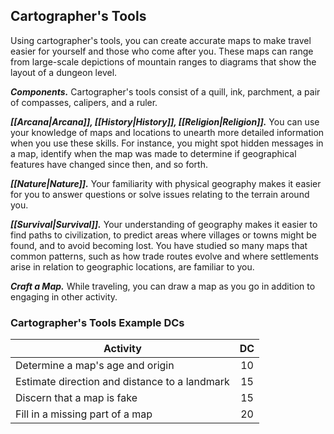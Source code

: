## Cartographer's Tools
Using cartographer's tools, you can create accurate maps to make travel easier for yourself and those who come after you. These maps can range from large-scale depictions of mountain ranges to diagrams that show the layout of a dungeon level.

***Components.*** Cartographer's tools consist of a quill, ink, parchment, a pair of compasses, calipers, and a ruler.

***[[Arcana|Arcana]], [[History|History]], [[Religion|Religion]].*** You can use your knowledge of maps and locations to unearth more detailed information when you use these skills. For instance, you might spot hidden messages in a map, identify when the map was made to determine if geographical features have changed since then, and so forth.

***[[Nature|Nature]].*** Your familiarity with physical geography makes it easier for you to answer questions or solve issues relating to the terrain around you.

***[[Survival|Survival]].*** Your understanding of geography makes it easier to find paths to civilization, to predict areas where villages or towns might be found, and to avoid becoming lost. You have studied so many maps that common patterns, such as how trade routes evolve and where settlements arise in relation to geographic locations, are familiar to you.

***Craft a Map.*** While traveling, you can draw a map as you go in addition to engaging in other activity.

### Cartographer's Tools Example DCs
| Activity | DC |
|---|:---:|
| Determine a map's age and origin | 10 |
| Estimate direction and distance to a landmark | 15 |
| Discern that a map is fake | 15 |
| Fill in a missing part of a map | 20 |